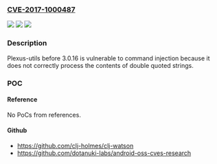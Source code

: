 ### [CVE-2017-1000487](https://cve.mitre.org/cgi-bin/cvename.cgi?name=CVE-2017-1000487)
![](https://img.shields.io/static/v1?label=Product&message=n%2Fa&color=blue)
![](https://img.shields.io/static/v1?label=Version&message=n%2Fa&color=blue)
![](https://img.shields.io/static/v1?label=Vulnerability&message=n%2Fa&color=brighgreen)

### Description

Plexus-utils before 3.0.16 is vulnerable to command injection because it does not correctly process the contents of double quoted strings.

### POC

#### Reference
No PoCs from references.

#### Github
- https://github.com/clj-holmes/clj-watson
- https://github.com/dotanuki-labs/android-oss-cves-research

